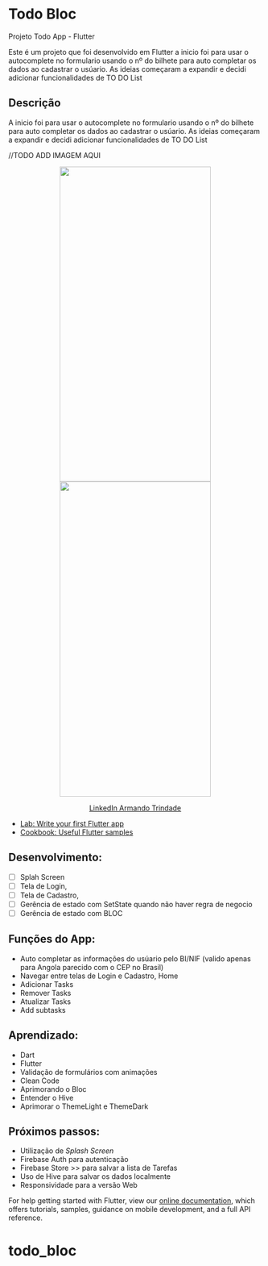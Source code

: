 # Todo Bloc

Projeto Todo App - Flutter

Este é um projeto que foi desenvolvido em Flutter a inicio foi para usar o autocomplete no formulario usando o nº do bilhete para auto completar os dados ao cadastrar o usúario. As ideias começaram a expandir e decidi adicionar funcionalidades de TO DO List

## Descrição

A inicio foi para usar o autocomplete no formulario usando o nº do bilhete para auto completar os dados ao cadastrar o usúario. As ideias começaram a expandir e decidi adicionar funcionalidades de TO DO List


//TODO ADD IMAGEM AQUI
<p align="center">
    <img width="300" height="625" src="#">
    <img width="300" height="625" src="#">
</p>

<p align="center">
    <a href="https://www.linkedin.com/in/flamestrindade/">LinkedIn Armando Trindade</a>


- [Lab: Write your first Flutter app](https://flutter.dev/docs/get-started/codelab)
- [Cookbook: Useful Flutter samples](https://flutter.dev/docs/cookbook)

## Desenvolvimento:
- [ ] Splah Screen
- [ ] Tela de Login,
- [ ] Tela de Cadastro,
- [ ] Gerência de estado com SetState quando não haver regra de negocio 
- [ ] Gerência de estado com BLOC

## Funções do App:
* Auto completar as informações do usúario pelo BI/NIF (valido apenas para Angola parecido com o CEP no Brasil)
* Navegar entre telas de Login e Cadastro, Home
* Adicionar Tasks
* Remover Tasks
* Atualizar Tasks
* Add subtasks

## Aprendizado:
* Dart
* Flutter
* Validação de formulários com animações
* Clean Code
* Aprimorando o Bloc 
* Entender o Hive
* Aprimorar o ThemeLight e ThemeDark

## Próximos passos:
* Utilização de *Splash Screen*
* Firebase Auth para autenticação
* Firebase Store >> para salvar a lista de Tarefas
* Uso de Hive para salvar os dados localmente
* Responsividade para a versão Web


For help getting started with Flutter, view our
[online documentation](https://flutter.dev/docs), which offers tutorials,
samples, guidance on mobile development, and a full API reference.


# todo_bloc
